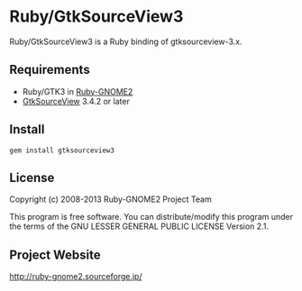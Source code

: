 # Ruby/GtkSourceView3

Ruby/GtkSourceView3 is a Ruby binding of gtksourceview-3.x.

## Requirements

* Ruby/GTK3 in
  [Ruby-GNOME2](http://ruby-gnome2.sourceforge.jp/)
* [GtkSourceView](http://projects.gnome.org/gtksourceview/) 3.4.2 or later

## Install

    gem install gtksourceview3

## License

Copyright (c) 2008-2013 Ruby-GNOME2 Project Team

This program is free software. You can distribute/modify this program
under the terms of the GNU LESSER GENERAL PUBLIC LICENSE Version 2.1.

## Project Website

http://ruby-gnome2.sourceforge.jp/
